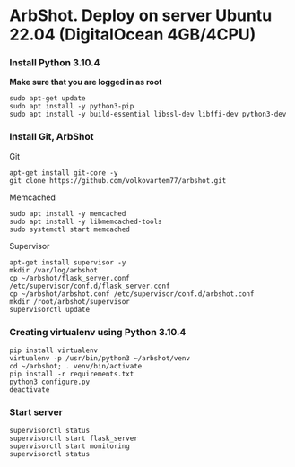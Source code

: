 # ArbShot. Deploy on server Ubuntu 22.04 (DigitalOcean 4GB/4CPU)

### Install Python 3.10.4

**Make sure that you are logged in as root**

```
sudo apt-get update
sudo apt install -y python3-pip
sudo apt install -y build-essential libssl-dev libffi-dev python3-dev
```

### Install Git, ArbShot

Git
```
apt-get install git-core -y
git clone https://github.com/volkovartem77/arbshot.git
```

Memcached
```
sudo apt install -y memcached
sudo apt install -y libmemcached-tools
sudo systemctl start memcached
```

Supervisor
```
apt-get install supervisor -y
mkdir /var/log/arbshot
cp ~/arbshot/flask_server.conf /etc/supervisor/conf.d/flask_server.conf
cp ~/arbshot/arbshot.conf /etc/supervisor/conf.d/arbshot.conf
mkdir /root/arbshot/supervisor
supervisorctl update
```

### Creating virtualenv using Python 3.10.4

```
pip install virtualenv
virtualenv -p /usr/bin/python3 ~/arbshot/venv
cd ~/arbshot; . venv/bin/activate
pip install -r requirements.txt
python3 configure.py
deactivate
```

### Start server
```
supervisorctl status
supervisorctl start flask_server
supervisorctl start monitoring
supervisorctl status
```

